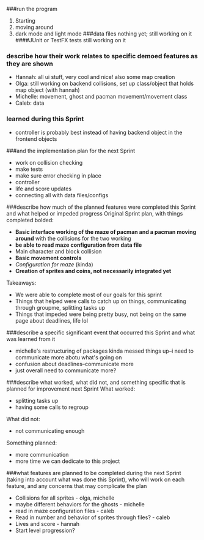 ###run the program 
1. Starting
2. moving around
3. dark mode and light mode
###data files 
nothing yet; still working on it
####JUnit or TestFX tests 
still working on it


### describe how their work relates to specific demoed features as they are shown
* Hannah: all ui stuff, very cool and nice! also some map creation
* Olga: still working on backend collisions, set up class/object that holds map object (with hannah)
* Michelle: movement, ghost and pacman movement/movement class
* Caleb: data

### learned during this Sprint 
* controller is probably best instead of having backend object in the frontend objects

###and the implementation plan for the next Sprint
* work on collision checking
* make tests
* make sure error checking in place
* controller
* life and score updates
* connecting all with data files/configs


###describe how much of the planned features were completed this Sprint and what helped or impeded progress
Original Sprint plan, with things completed bolded: 
* **Basic interface working of the maze of pacman and a pacman moving around** with the collisions for the two working
* **be able to read maze configuration from data file**
* Main character and block collision 
* **Basic movement controls**
* _Configuration for maze_ (kinda)
* **Creation of sprites and coins, not necessarily integrated yet**

Takeaways:
* We were able to complete most of our goals for this sprint
* Things that helped were calls to catch up on things, communicating through groupme, splitting 
tasks up
* Things that impeded were being pretty busy, not being on the same page about deadlines, life lol

###describe a specific significant event that occurred this Sprint and what was learned from it
* michelle's restructuring of packages kinda messed things up–i need to communicate more abotu what's going on
* confusion about deadlines–communicate more
* just overall need to communicate more?

###describe what worked, what did not, and something specific that is planned for improvement next Sprint
What worked: 
* splitting tasks up
* having some calls to regroup

What did not: 
* not communicating enough

Something planned: 
* more communication 
* more time we can dedicate to this project

###what features are planned to be completed during the next Sprint (taking into account what was done this Sprint), who will work on each feature, and any concerns that may complicate the plan
* Collisions for all sprites - olga, michelle
* maybe different behaviors for the ghosts - michelle
* read in maze configuration files - caleb
* Read in number and behavior of sprites through files? - caleb
* Lives and score - hannah
* Start level progression?
